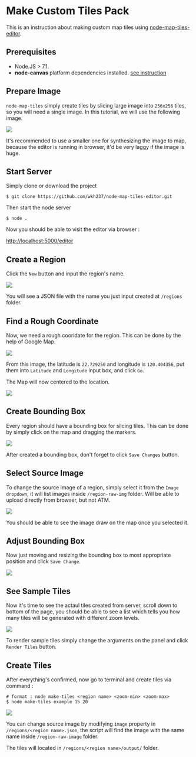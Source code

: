 # Make Custom Tiles Pack

This is an instruction about making custom map tiles using [node-map-tiles-editor](https://github.com/wkh237/node-map-tiles-editor).

## Prerequisites

- Node.JS > 7.1.
- **node-canvas** platform dependencies installed. [see instruction](https://github.com/Automattic/node-canvas#installation)

## Prepare Image 

`node-map-tiles` simply create tiles by slicing large image into `256x256` tiles, so you will need a single image. In this tutorial, we will use the following image.

![](https://i.imgur.com/FIDasq7.jpg)

It's recommended to use a smaller one for synthesizing the image to map, because the editor is running in browser, it'd be very laggy if the image is huge.

## Start Server

Simply clone or download the project 

```
$ git clone https://github.com/wkh237/node-map-tiles-editor.git
```

Then start the node server

```
$ node .
```

Now you should be able to visit the editor via browser :

[http://localhost:5000/editor](http://localhost:5000/editor)

## Create a Region

Click the `New` button and input the region's name.

![](https://i.imgur.com/6Y2gaED.png)

You will see a JSON file with the name you just input created at `/regions` folder.


## Find a Rough Coordinate

Now, we need a rough cooridate for the region. This can be done by the help of Google Map. 

![](https://i.imgur.com/mIHvv1n.png)

From this image, the latitude is `22.729250` and longitude is `120.404356`, put them into `Latitude` and `Longitude` input box, and click `Go`.

The Map will now centered to the location.

![](https://i.imgur.com/ZGgdkul.png)

## Create Bounding Box

Every region should have a bounding box for slicing tiles. This can be done by simply click on the map and dragging the markers.

![](https://i.imgur.com/qv564h1.png)

After created a bounding box, don't forget to click `Save Changes` button.

## Select Source Image 

To change the source image of a region, simply select it from the `Image dropdown`, it will list images inside `/region-raw-img` folder. Will be able to upload directly from browser, but not ATM.

![](https://i.imgur.com/PJLwRgg.png)

You should be able to see the image draw on the map once you selected it.

## Adjust Bounding Box

Now just moving and resizing the bounding box to most appropriate position and click `Save Change`.

![](https://i.imgur.com/MNgJ8Iw.png)

## See Sample Tiles

Now it's time to see the actaul tiles created from server, scroll down to bottom of the page, you should be able to see a list which tells you how many tiles will be generated with different zoom levels.

![](https://i.imgur.com/j6f6eOe.png)


To render sample tiles simply change the arguments on the panel and click `Render Tiles` button.

## Create Tiles

After everything's confirmed, now go to terminal and create tiles via command :

```
# format : node make-tiles <region name> <zoom-min> <zoom-max>
$ node make-tiles example 15 20
```

![](https://i.imgur.com/fJdFjwA.png)

You can change source image by modifying `image` property in `/regions/<region name>.json`, the script will find the image with the same name inside `/region-raw-image` folder.

The tiles will located in `/regions/<region name>/output/` folder.
